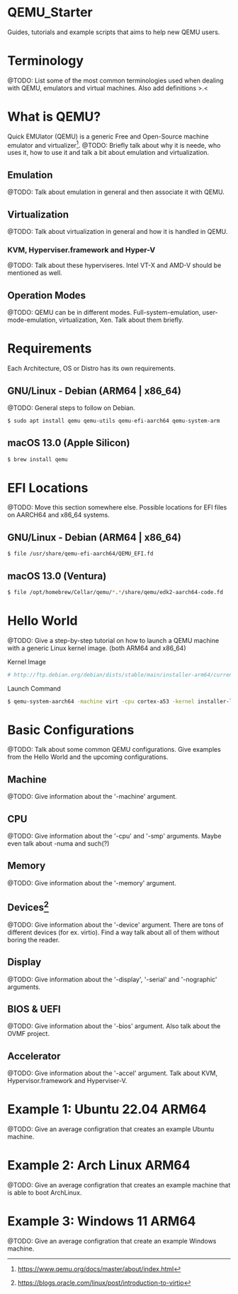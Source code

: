 # QEMU_Starter
Guides, tutorials and example scripts that aims to help new QEMU users.

# Terminology
@TODO: List some of the most common terminologies used when dealing with QEMU, emulators and virtual machines. Also add definitions >.<

# What is QEMU?
Quick EMUlator (QEMU) is a generic Free and Open-Source machine emulator and virtualizer[^1].
@TODO: Briefly talk about why it is neede, who uses it, how to use it and talk a bit about emulation and virtualization.

## Emulation
@TODO: Talk about emulation in general and then associate it with QEMU.

## Virtualization
@TODO: Talk about virtualization in general and how it is handled in QEMU.

### KVM, Hyperviser.framework and Hyper-V
@TODO: Talk about these hyperviseres. Intel VT-X and AMD-V should be mentioned as well.

## Operation Modes
@TODO: QEMU can be in different modes. Full-system-emulation, user-mode-emulation, virtualization, Xen. Talk about them briefly.

# Requirements
Each Architecture, OS or Distro has its own requirements.

## GNU/Linux - Debian (ARM64 | x86_64)
@TODO: General steps to follow on Debian.

```bash
$ sudo apt install qemu qemu-utils qemu-efi-aarch64 qemu-system-arm
```

## macOS 13.0 (Apple Silicon)
 ```bash
$ brew install qemu
```

# EFI Locations
@TODO: Move this section somewhere else.
Possible locations for EFI files on AARCH64 and x86_64 systems.

## GNU/Linux - Debian (ARM64 | x86_64)
```bash
$ file /usr/share/qemu-efi-aarch64/QEMU_EFI.fd
```

## macOS 13.0 (Ventura)
```bash
$ file /opt/homebrew/Cellar/qemu/*.*/share/qemu/edk2-aarch64-code.fd 
```

# Hello World
@TODO: Give a step-by-step tutorial on how to launch a QEMU machine with a generic Linux kernel image. (both ARM64 and x86_64)

Kernel Image
```bash
# http://ftp.debian.org/debian/dists/stable/main/installer-arm64/current/images/netboot/debian-installer/arm64/
```

Launch Command
```bash
$ qemu-system-aarch64 -machine virt -cpu cortex-a53 -kernel installer-linux -nographic
```

# Basic Configurations
@TODO: Talk about some common QEMU configurations. Give examples from the Hello World and the upcoming configurations.

## Machine
@TODO: Give information about the '-machine' argument.

## CPU
@TODO: Give information about the '-cpu' and '-smp' arguments. Maybe even talk about -numa and such(?)

## Memory
@TODO: Give information about the '-memory' argument.

## Devices[^2]
@TODO: Give information about the '-device' argument. There are tons of different devices (for ex. virtio). Find a way talk about all of them without boring the reader.

## Display
@TODO: Give information about the '-display', '-serial' and '-nographic' arguments.

## BIOS & UEFI
@TODO: Give information about the '-bios' argument. Also talk about the OVMF project.

## Accelerator
@TODO: Give information about the '-accel' argument. Talk about KVM, Hypervisor.framework and Hyperviser-V.

# Example 1: Ubuntu 22.04 ARM64
@TODO: Give an average configration that creates an example Ubuntu machine.

# Example 2: Arch Linux ARM64
@TODO: Give an average configration that creates an example machine that is able to boot ArchLinux.

# Example 3: Windows 11 ARM64
@TODO: Give an average configration that create an example Windows machine.

[^1]: https://www.qemu.org/docs/master/about/index.html
[^2]: https://blogs.oracle.com/linux/post/introduction-to-virtio
